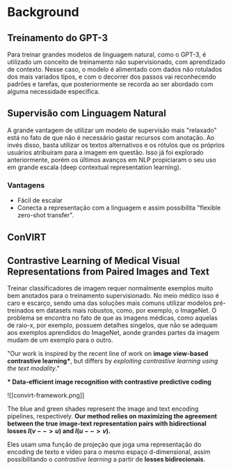 # Background

## Treinamento do GPT-3

Para treinar grandes modelos de linguagem natural, como o GPT-3, é utilizado um conceito de treinamento não supervisionado, com aprendizado de contexto. Nesse caso, o modelo é alimentado com dados não rotulados dos mais variados tipos, e com o decorrer dos passos vai reconhecendo padrões e tarefas, que posteriormente se recorda ao ser abordado com alguma necessidade específica.

## Supervisão com Linguagem Natural

A grande vantagem de utilizar um modelo de supervisão mais "relaxado" está no fato de que não é necessário gastar recursos com anotação. Ao invés disso, basta utilizar os textos alternativos e os rótulos que os próprios usuários atribuíram para a imagem em questão. Isso já foi explorado anteriormente, porém os últimos avanços em NLP propiciaram o seu uso em grande escala (deep contextual representation learning).

### Vantagens

- Fácil de escalar
- Conecta a representação com a linguagem e assim possibilita "flexible zero-shot transfer".

## ConVIRT

## Contrastive Learning of Medical Visual Representations from Paired Images and Text

Treinar classificadores de imagem requer normalmente exemplos muito bem anotados para o treinamento supervisionado. No meio médico isso é caro e escarço, sendo uma das soluções mais comuns utilizar modelos pré-treinados em datasets mais robustos, como, por exemplo, o ImageNet. O problema se encontra no fato de que as imagens médicas, como aquelas de raio-x, por exemplo, possuem detalhes singelos, que não se adequam aos exemplos aprendidos do ImageNet, aonde grandes partes da imagem mudam de um exemplo para o outro.

"Our work is inspired by the recent line of work on **image view-based contrastive learning\***, but differs by *exploiting contrastive learning using the text modality*."

**\* Data-efficient image recognition with contrastive predictive coding**

![[convirt-framework.png]]

The blue and green shades represent the image and text encoding pipelines, respectively. **Our method relies on maximizing the agreement between the true image-text representation pairs with bidirectional losses $l(v-->u)$ and $l(u --> v)$.**

Eles usam uma função de projeção que joga uma representação do encoding de texto e vídeo para o mesmo espaço d-dimensional, assim possibilitando o *contrastive learning* a partir de **losses bidirecionais**.
